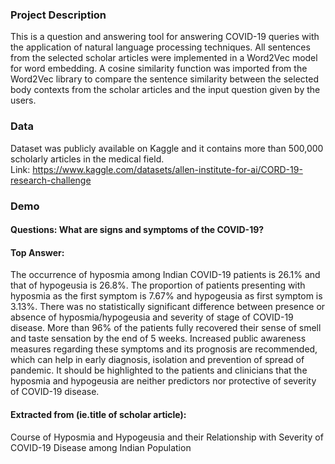 ### Project Description
This is a question and answering tool for answering COVID-19 queries with the application of natural language processing techniques. All sentences from the selected scholar articles were implemented in a Word2Vec model for word embedding. 
A cosine similarity function was imported from the Word2Vec library to compare the sentence similarity between the selected body contexts from the scholar articles and the input question given by the users.

### Data
Dataset was publicly available on Kaggle and it contains more than 500,000 scholarly articles in the medical field. <br>
Link: https://www.kaggle.com/datasets/allen-institute-for-ai/CORD-19-research-challenge

### Demo

#### Questions: What are signs and symptoms of the COVID-19?

#### Top Answer: 
The occurrence of hyposmia among Indian COVID-19 patients is 26.1% and that of hypogeusia is 26.8%. The proportion of
patients presenting with hyposmia as the first symptom is 7.67% and hypogeusia as first symptom is 3.13%. There was no
statistically significant difference between presence or absence of hyposmia/hypogeusia and severity of stage of COVID-19
disease. More than 96% of the patients fully recovered their sense of smell and taste sensation by the end of 5 weeks.
Increased public awareness measures regarding these symptoms and its prognosis are recommended, which can help in
early diagnosis, isolation and prevention of spread of pandemic. It should be highlighted to the patients and clinicians that
the hyposmia and hypogeusia are neither predictors nor protective of severity of COVID-19 disease.

#### Extracted from (ie.title of scholar article):
Course of Hyposmia and Hypogeusia and their Relationship with Severity of COVID-19 Disease among Indian Population

